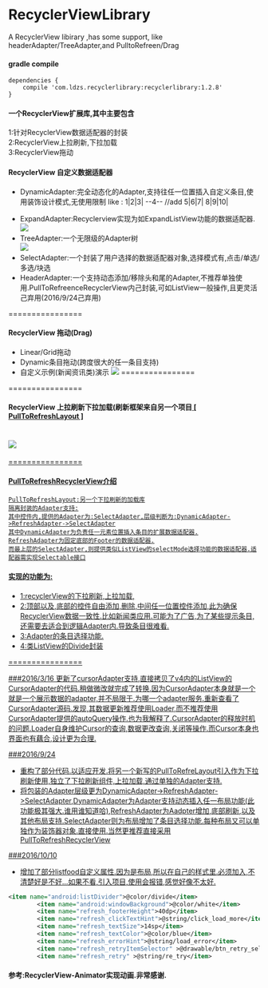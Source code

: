 # RecyclerViewLibrary
A RecyclerView libirary ,has some support, like headerAdapter/TreeAdapter,and PulltoRefreen/Drag

#### gradle compile
```
dependencies {
    compile 'com.ldzs.recyclerlibrary:recyclerlibrary:1.2.8'
}
```

#### 一个RecyclerView扩展库,其中主要包含
1:针对RecyclerView数据适配器的封装</br>
2:RecyclerView上拉刷新,下拉加载</br>
3:RecyclerView拖动</br>


#### RecyclerView 自定义数据适配器
* DynamicAdapter:完全动态化的Adapter,支持往任一位置插入自定义条目,使用装饰设计模式,无使用限制
   like :
     1|2|3|
     --4--  //add
     5|6|7|
     8|9|10|<p>
* ExpandAdapter:Recyclerview实现为如ExpandListView功能的数据适配器.<br>
![](https://github.com/momodae/RecyclerViewLibrary/blob/master/app/screenshot/S60214-155420.jpg)
* TreeAdapter:一个无限级的Adapter树<br>
![](https://github.com/momodae/RecyclerViewLibrary/blob/master/app/screenshot/S60214-155511.jpg)
* SelectAdapter:一个封装了用户选择的数据适配器对象,选择模式有,点击/单选/多选/块选
* HeaderAdapter:一个支持动态添加/移除头和尾的Adapter,不推荐单独使用.PullToRefreenceRecyclerView内己封装,可如ListView一般操作,且更灵活己弃用(2016/9/24己弃用)<br>


================
#### RecyclerView 拖动(Drag)
* Linear/Grid拖动
* Dynamic条目拖动(跨度很大的任一条目支持)
* 自定义示例(新闻资讯类)演示
![](https://github.com/momodae/RecyclerViewLibrary/blob/master/app/screenshot/S60214-155401.jpg)
================


================
#### RecyclerView 上拉刷新下拉加载(刷新框架来自另一个项目<a href="https://github.com/momodae/PullToRefreshLayout" target="_blank"> [ PullToRefreshLayout ]
![](https://github.com/momodae/RecyclerViewLibrary/blob/master/app/screenshot/S60214-155428.jpg)
================

================
#### PullToRefreshRecyclerView介绍
	PullToRefreshLayout:另一个下拉刷新的加载库
	隔离封装的Adapter支持:
	其中控件内,提供的Adapter为:SelectAdapter,层级判断为:DynamicAdapter->RefreshAdapter->SelectAdapter
	其中DynamicAdapter为负责任一元素位置插入条目的扩展数据适配器.
	RefreshAdapter为固定底部的Footer的数据适配器.
	而最上层的SelectAdapter,则提供类似ListView的selectMode选择功能的数据适配器.适配器需实现Selectable接口
#### 实现的功能为:
* 1:recyclerView的下拉刷新,上拉加载,
* 2:顶部以及,底部的控件自由添加,删除,中间任一位置控件添加,此为确保RecyclerView数据一致性.比如新闻类应用.可能为了广告,为了某些提示条目,还需要去适合到逻辑Adapter内.导致条目很难看.</br>
* 3:Adapter的条目选择功能.
* 4:类ListView的Divide封装

================

###2016/3/16 
更新了cursorAdapter支持,直接拷贝了v4内的ListView的CursorAdapter的代码.稍做微改就完成了转换.因为CursorAdapter本身就是一个就是一个展示数据的adapter,并不局限于.为哪一个adapter服务.重新查看了CursorAdapter源码.发现,其数据更新推荐使用Loader,而不推荐使用CursorAdapter提供的autoQuery操作.也为我解释了.CursorAdapter的释放时机的问题.Loader自身维护Cursor的查询,数据更改查询,关闭等操作.而Cursor本身也界面也有藕合,设计更为合理.

###2016/9/24 
* 重构了部分代码.以适应开发.将另一个新写的PullToRefreLayout引入作为下拉刷新使用,独立了下拉刷新组件,上拉加载,通过单独的Adapter支持.
* 将包装的Adapter层级更为DynamicAdapter->RefreshAdapter->SelectAdapter,DynamicAdapter为Adapter支持动态插入任一布局功能(此功能极其强大.谁用谁知道哈),RefreshAdapter为Aadpter增加,底部刷新,以及其他布局支持.SelectAdapter则为布局增加了条目选择功能.每种布局又可以单独作为装饰器对象.直接使用.当然更推荐直接采用PullToRefreshRecyclerView

###2016/10/10
* 增加了部分listfood自定义属性.因为是布局,所以在自己的样式里.必须加入,不清楚好是不好...如果不看,引入项目,使用会报错,感觉好像不太好.
```xml
<item name="android:listDivider">@color/divide</item>
        <item name="android:windowBackground">@color/white</item>
        <item name="refresh_footerHeight">40dp</item>
        <item name="refresh_clickTextHint">@string/click_load_more</item>
        <item name="refresh_textSize">14sp</item>
        <item name="refresh_textColor">@color/blue</item>
        <item name="refresh_errorHint">@string/load_error</item>
        <item name="refresh_retryItemSelector" >@drawable/btn_retry_selector</item>
        <item name="refresh_retry" >@string/re_try</item>
```
#### 参考:RecyclerView-Animator实现动画.非常感谢.

